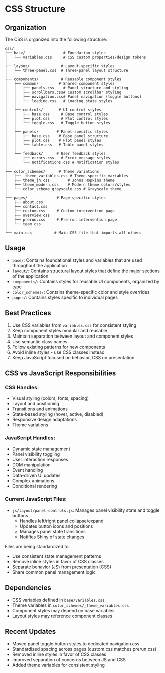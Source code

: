 # CSS Structure

## Organization
The CSS is organized into the following structure:

```
css/
├── base/                 # Foundation styles
│   └── variables.css     # CSS custom properties/design tokens
│
├── layout/              # Layout-specific styles
│   └── three-panel.css  # Three-panel layout structure
│
├── components/          # Reusable component styles
│   ├── common/         # Shared component styles
│   │   ├── panels.css    # Panel structure and styling
│   │   ├── scrollbars.css# Custom scrollbar styling
│   │   ├── navigation.css# Panel navigation (toggle buttons)
│   │   └── loading.css   # Loading state styles
│   │
│   ├── controls/       # UI control styles
│   │   ├── base.css     # Base control styles
│   │   ├── plot.css     # Plot control styles
│   │   └── toggle.css   # Toggle button styles
│   │
│   ├── panels/        # Panel-specific styles
│   │   ├── base.css    # Base panel structure
│   │   ├── plot.css    # Plot panel styles
│   │   └── table.css   # Table panel styles
│   │
│   └── feedback/      # User feedback styles
│       ├── errors.css   # Error message styles
│       └── notifications.css # Notification styles
│
├── color_schemes/      # Theme variations
│   ├── _theme_variables.css # Theme-specific variables
│   ├── theme_jh.css        # Johns Hopkins theme
│   ├── theme_modern.css    # Modern theme colors/styles
│   └── color_scheme_grayscale.css # Grayscale theme
│
├── pages/             # Page-specific styles
│   ├── about.css
│   ├── contact.css
│   ├── custom.css     # Custom intervention page
│   ├── overview.css
│   ├── prerun.css     # Pre-run intervention page
│   └── team.css
│
└── main.css          # Main CSS file that imports all others
```

## Usage
- `base/`: Contains foundational styles and variables that are used throughout the application
- `layout/`: Contains structural layout styles that define the major sections of the application
- `components/`: Contains styles for reusable UI components, organized by type
- `color_schemes/`: Contains theme-specific color and style overrides
- `pages/`: Contains styles specific to individual pages

## Best Practices
1. Use CSS variables from `variables.css` for consistent styling
2. Keep component styles modular and reusable
3. Maintain separation between layout and component styles
4. Use semantic class names
5. Follow existing patterns for new components
6. Avoid inline styles - use CSS classes instead
7. Keep JavaScript focused on behavior, CSS on presentation

## CSS vs JavaScript Responsibilities

### CSS Handles:
- Visual styling (colors, fonts, spacing)
- Layout and positioning
- Transitions and animations
- State-based styling (hover, active, disabled)
- Responsive design adaptations
- Theme variations

### JavaScript Handles:
- Dynamic state management
- Panel visibility toggling
- User interaction responses
- DOM manipulation
- Event handling
- Data-driven UI updates
- Complex animations
- Conditional rendering

### Current JavaScript Files:
- `js/layout/panel-controls.js`: Manages panel visibility state and toggle buttons
  - Handles left/right panel collapse/expand
  - Updates button icons and positions
  - Manages panel state transitions
  - Notifies Shiny of state changes

Files are being standardized to:
- Use consistent state management patterns
- Remove inline styles in favor of CSS classes
- Separate behavior (JS) from presentation (CSS)
- Share common panel management logic

## Dependencies
- CSS variables defined in `base/variables.css`
- Theme variables in `color_schemes/_theme_variables.css`
- Component styles may depend on base variables
- Layout styles may reference component classes

## Recent Updates
- Moved panel toggle button styles to dedicated navigation.css
- Standardized spacing across pages (custom.css matches prerun.css)
- Removed inline styles in favor of CSS classes
- Improved separation of concerns between JS and CSS
- Added theme variables for consistent styling
